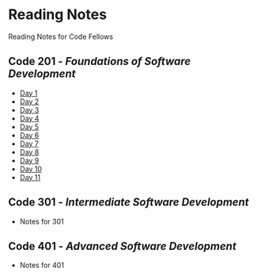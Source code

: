 # Reading Notes
Reading Notes for Code Fellows

## Code 201 - *Foundations of Software Development*
  - [Day 1](./class-01.md)
  - [Day 2](./class-02.md)
  - [Day 3](./class-03.md)
  - [Day 4](./class-04.md)
  - [Day 5](./class-05.md)
  - [Day 6](./class-06.md)
  - [Day 7](./class-07.md)
  - [Day 8](./class-08.md)
  - [Day 9](./class-09.md)
  - [Day 10](./class-10.md)
  - [Day 11](./class-11.md)

## Code 301 - *Intermediate Software Development*
  - Notes for 301

## Code 401 - *Advanced Software Development*
  - Notes for 401
